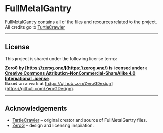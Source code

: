 # FullMetalGantry

FullMetalGantry contains all of the files and resources related to the project.  
All credits go to [TurtleCrawler](https://github.com/TurtleCrawler).

---

## License

This project is shared under the following license terms:

**ZeroG by [https://zerog.one/](https://zerog.one/) is licensed under a [Creative Commons Attribution-NonCommercial-ShareAlike 4.0 International License](https://creativecommons.org/licenses/by-nc-sa/4.0/).**  
Based on a work at [https://github.com/ZeroGDesign](https://github.com/ZeroGDesign).

---

## Acknowledgements

- [TurtleCrawler](https://github.com/TurtleCrawler) – original creator and source of FullMetalGantry files.  
- [ZeroG](https://zerog.one/) – design and licensing inspiration.  
